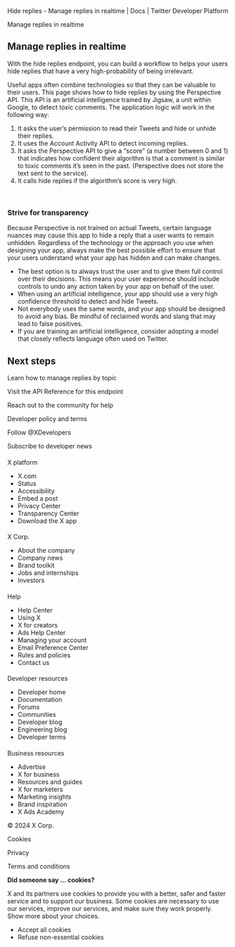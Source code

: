 



Hide replies - Manage replies in realtime | Docs | Twitter Developer Platform 





































































































Manage replies in realtime



Manage replies in realtime
--------------------------


With the hide replies endpoint, you can build a workflow to helps your users hide replies that have a very high-probability of being irrelevant.


Useful apps often combine technologies so that they can be valuable to their users. This page shows how to hide replies by using the Perspective API. This API is an artificial intelligence trained by Jigsaw, a unit within Google, to detect toxic comments. The application logic will work in the following way:


1. It asks the user’s permission to read their Tweets and hide or unhide their replies.
2. It uses the Account Activity API to detect incoming replies.
3. It asks the Perspective API to give a “score” (a number between 0 and 1) that indicates how confident their algorithm is that a comment is similar to toxic comments it’s seen in the past. (Perspective does not store the text sent to the service).
4. It calls hide replies if the algorithm’s score is very high.


 


### Strive for transparency


Because Perspective is not trained on actual Tweets, certain language nuances may cause this app to hide a reply that a user wants to remain unhidden. Regardless of the technology or the approach you use when designing your app, always make the best possible effort to ensure that your users understand what your app has hidden and can make changes.


* The best option is to always trust the user and to give them full control over their decisions. This means your user experience should include controls to undo any action taken by your app on behalf of the user.
* When using an artificial intelligence, your app should use a very high confidence threshold to detect and hide Tweets.
* Not everybody uses the same words, and your app should be designed to avoid any bias. Be mindful of reclaimed words and slang that may lead to false positives.
* If you are training an artificial intelligence, consider adopting a model that closely reflects language often used on Twitter.










Next steps
----------






Learn how to manage replies by topic


Visit the API Reference for this endpoint


Reach out to the community for help



















Developer policy and terms


Follow @XDevelopers


Subscribe to developer news












#### 
 X platform


* X.com
* Status
* Accessibility
* Embed a post
* Privacy Center
* Transparency Center
* Download the X app




#### 
 X Corp.


* About the company
* Company news
* Brand toolkit
* Jobs and internships
* Investors




#### 
 Help


* Help Center
* Using X
* X for creators
* Ads Help Center
* Managing your account
* Email Preference Center
* Rules and policies
* Contact us




#### 
 Developer resources


* Developer home
* Documentation
* Forums
* Communities
* Developer blog
* Engineering blog
* Developer terms




#### 
 Business resources


* Advertise
* X for business
* Resources and guides
* X for marketers
* Marketing insights
* Brand inspiration
* X Ads Academy









 © 2024 X Corp.
 


Cookies


Privacy


Terms and conditions






















**Did someone say … cookies?**  
  


 X and its partners use cookies to provide you with a better, safer and
 faster service and to support our business. Some cookies are necessary to use
 our services, improve our services, and make sure they work properly.
 Show more about your choices.


 




* Accept all cookies
* Refuse non-essential cookies















